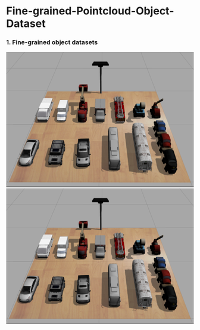 # Fine-grained-Pointcloud-Object-Dataset

### 1. Fine-grained object datasets
![fine-grained object 1](https://github.com/github-songsong/Fine-grained-Pointcloud-Object-Dataset/blob/main/imgs/fgvc_car_data.png)
![fine-grained object 2](https://github.com/github-songsong/Fine-grained-Pointcloud-Object-Dataset/blob/main/imgs/fgvc_car_data.png)

